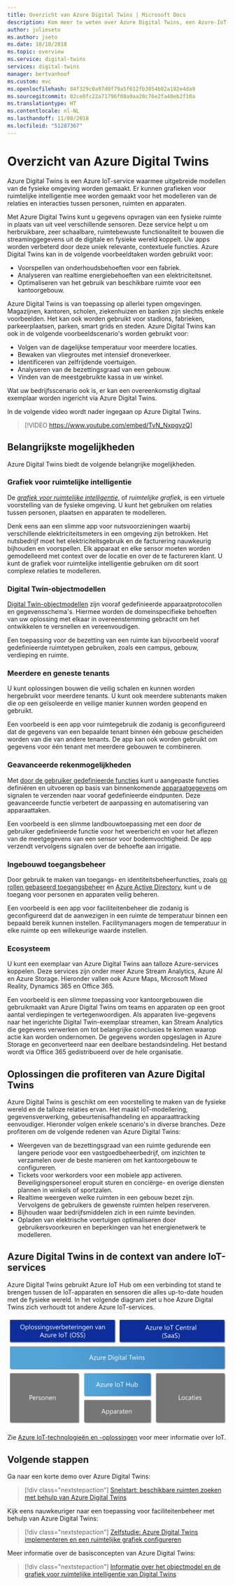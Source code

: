 ```yaml
---
title: Overzicht van Azure Digital Twins | Microsoft Docs
description: Kom meer te weten over Azure Digital Twins, een Azure-IoT-oplossing voor ruimtelijke intelligentie.
author: julieseto
ms.author: jseto
ms.date: 10/10/2018
ms.topic: overview
ms.service: digital-twins
services: digital-twins
manager: bertvanhoof
ms.custom: mvc
ms.openlocfilehash: 84f329c0a97d0f79a5f612fb3054b82a182e4da9
ms.sourcegitcommit: 02ce0fc22a71796f08a9aa20c76e2fa40eb2f10a
ms.translationtype: HT
ms.contentlocale: nl-NL
ms.lasthandoff: 11/08/2018
ms.locfileid: "51287367"
---
```

# <a name="overview-of-azure-digital-twins"></a>Overzicht van Azure Digital Twins

Azure Digital Twins is een Azure IoT-service waarmee uitgebreide modellen van de fysieke omgeving worden gemaakt. Er kunnen grafieken voor ruimtelijke intelligentie mee worden gemaakt voor het modelleren van de relaties en interacties tussen personen, ruimten en apparaten.

Met Azure Digital Twins kunt u gegevens opvragen van een fysieke ruimte in plaats van uit veel verschillende sensoren. Deze service helpt u om herbruikbare, zeer schaalbare, ruimtebewuste functionaliteit te bouwen die streaminggegevens uit de digitale en fysieke wereld koppelt. Uw apps worden verbeterd door deze uniek relevante, contextuele functies. Azure Digital Twins kan in de volgende voorbeeldtaken worden gebruikt voor:

- Voorspellen van onderhoudsbehoeften voor een fabriek.
- Analyseren van realtime energiebehoeften van een elektriciteitsnet.
- Optimaliseren van het gebruik van beschikbare ruimte voor een kantoorgebouw.

Azure Digital Twins is van toepassing op allerlei typen omgevingen. Magazijnen, kantoren, scholen, ziekenhuizen en banken zijn slechts enkele voorbeelden. Het kan ook worden gebruikt voor stadions, fabrieken, parkeerplaatsen, parken, smart grids en steden. Azure Digital Twins kan ook in de volgende voorbeeldscenario's worden gebruikt voor:
 
- Volgen van de dagelijkse temperatuur voor meerdere locaties. 
- Bewaken van vliegroutes met intensief droneverkeer.
- Identificeren van zelfrijdende voertuigen. 
- Analyseren van de bezettingsgraad van een gebouw. 
- Vinden van de meestgebruikte kassa in uw winkel. 

Wat uw bedrijfsscenario ook is, er kan een overeenkomstig digitaal exemplaar worden ingericht via Azure Digital Twins.

In de volgende video wordt nader ingegaan op Azure Digital Twins.

> [!VIDEO https://www.youtube.com/embed/TvN_NxpgyzQ]

## <a name="key-capabilities"></a>Belangrijkste mogelijkheden

Azure Digital Twins biedt de volgende belangrijke mogelijkheden.

### <a name="spatial-intelligence-graph"></a>Grafiek voor ruimtelijke intelligentie

De [*grafiek voor ruimtelijke intelligentie*](./concepts-objectmodel-spatialgraph.md), of *ruimtelijke grafiek*, is een virtuele voorstelling van de fysieke omgeving. U kunt het gebruiken om relaties tussen personen, plaatsen en apparaten te modelleren.

Denk eens aan een slimme app voor nutsvoorzieningen waarbij verschillende elektriciteitsmeters in een omgeving zijn betrokken. Het nutsbedrijf moet het elektriciteitsgebruik en de facturering nauwkeurig bijhouden en voorspellen. Elk apparaat en elke sensor moeten worden gemodelleerd met context over de locatie en over de te factureren klant. U kunt de grafiek voor ruimtelijke intelligentie gebruiken om dit soort complexe relaties te modelleren.

### <a name="digital-twin-object-models"></a>Digital Twin-objectmodellen

[Digital Twin-objectmodellen](./concepts-objectmodel-spatialgraph.md) zijn vooraf gedefinieerde apparaatprotocollen en gegevensschema's. Hiermee worden de domeinspecifieke behoeften van uw oplossing met elkaar in overeenstemming gebracht om het ontwikkelen te versnellen en vereenvoudigen.

Een toepassing voor de bezetting van een ruimte kan bijvoorbeeld vooraf gedefinieerde ruimtetypen gebruiken, zoals een campus, gebouw, verdieping en ruimte.

### <a name="multiple-and-nested-tenants"></a>Meerdere en geneste tenants

U kunt oplossingen bouwen die veilig schalen en kunnen worden hergebruikt voor meerdere tenants. U kunt ook meerdere subtenants maken die op een geïsoleerde en veilige manier kunnen worden geopend en gebruikt.

Een voorbeeld is een app voor ruimtegebruik die zodanig is geconfigureerd dat de gegevens van een bepaalde tenant binnen één gebouw gescheiden worden van die van andere tenants. De app kan ook worden gebruikt om gegevens voor één tenant met meerdere gebouwen te combineren.

### <a name="advanced-compute-capabilities"></a>Geavanceerde rekenmogelijkheden

Met [door de gebruiker gedefinieerde functies](./concepts-user-defined-functions.md) kunt u aangepaste functies definiëren en uitvoeren op basis van binnenkomende [apparaatgegevens](./concepts-device-ingress.md) om signalen te verzenden naar vooraf gedefinieerde eindpunten. Deze geavanceerde functie verbetert de aanpassing en automatisering van apparaattaken.

Een voorbeeld is een slimme landbouwtoepassing met een door de gebruiker gedefinieerde functie voor het weerbericht en voor het aflezen van de meetgegevens van een sensor voor bodemvochtigheid. De app verzendt vervolgens signalen over de behoefte aan irrigatie.

### <a name="built-in-access-control"></a>Ingebouwd toegangsbeheer

Door gebruik te maken van toegangs- en identiteitsbeheerfuncties, zoals [op rollen gebaseerd toegangsbeheer](./security-role-based-access-control.md) en [Azure Active Directory](./security-authenticating-apis.md), kunt u de toegang voor personen en apparaten veilig beheren.

Een voorbeeld is een app voor faciliteitenbeheer die zodanig is geconfigureerd dat de aanwezigen in een ruimte de temperatuur binnen een bepaald bereik kunnen instellen. Facilitymanagers mogen de temperatuur in elke ruimte op een willekeurige waarde instellen.

### <a name="ecosystem"></a>Ecosysteem

U kunt een exemplaar van Azure Digital Twins aan talloze Azure-services koppelen. Deze services zijn onder meer Azure Stream Analytics, Azure AI en Azure Storage. Hieronder vallen ook Azure Maps, Microsoft Mixed Reality, Dynamics 365 en Office 365.

Een voorbeeld is een slimme toepassing voor kantoorgebouwen die gebruikmaakt van Azure Digital Twins om teams en apparaten op een groot aantal verdiepingen te vertegenwoordigen. Als apparaten live-gegevens naar het ingerichte Digital Twin-exemplaar streamen, kan Stream Analytics die gegevens verwerken om tot belangrijke conclusies te komen waarop actie kan worden ondernomen. De gegevens worden opgeslagen in Azure Storage en geconverteerd naar een deelbare bestandsindeling. Het bestand wordt via Office 365 gedistribueerd over de hele organisatie.

## <a name="solutions-that-benefit-from-azure-digital-twins"></a>Oplossingen die profiteren van Azure Digital Twins

Azure Digital Twins is geschikt om een voorstelling te maken van de fysieke wereld en de talloze relaties ervan. Het maakt IoT-modellering, gegevensverwerking, gebeurtenisafhandeling en apparaattracking eenvoudiger. Hieronder volgen enkele scenario's in diverse branches. Deze profiteren om de volgende redenen van Azure Digital Twins:

* Weergeven van de bezettingsgraad van een ruimte gedurende een langere periode voor een vastgoedbeheerbedrijf, om inzichten te verzamelen over de beste manieren om het kantoorgebouw te configureren.
* Tickets voor werkorders voor een mobiele app activeren. Beveiligingspersoneel eropuit sturen en conciërge- en overige diensten plannen in winkels of sportzalen.
* Realtime weergeven welke ruimten in een gebouw bezet zijn. Vervolgens de gebruikers de gewenste ruimten helpen reserveren.
* Bijhouden waar bedrijfsmiddelen zich in een ruimte bevinden.
* Opladen van elektrische voertuigen optimaliseren door gebruikersvoorkeuren en beperkingen van het energienetwerk te modelleren.

## <a name="azure-digital-twins-in-the-context-of-other-iot-services"></a>Azure Digital Twins in de context van andere IoT-services

Azure Digital Twins gebruikt Azure IoT Hub om een verbinding tot stand te brengen tussen de IoT-apparaten en sensoren die alles up-to-date houden met de fysieke wereld. In het volgende diagram ziet u hoe Azure Digital Twins zich verhoudt tot andere Azure IoT-services.

![Azure Digital Twins is een service die is gebouwd op Azure IoT Hub](./media/overview/azure-digital-twins-in-iot-ecosystem.png)

Zie [Azure IoT-technologieën en -oplossingen](https://docs.microsoft.com/azure/iot-fundamentals/iot-services-and-technologies) voor meer informatie over IoT.

## <a name="next-steps"></a>Volgende stappen

Ga naar een korte demo over Azure Digital Twins:

> [!div class="nextstepaction"]
> [Snelstart: beschikbare ruimten zoeken met behulp van Azure Digital Twins](./quickstart-view-occupancy-dotnet.md)

Kijk eens nauwkeuriger naar een toepassing voor faciliteitenbeheer met behulp van Azure Digital Twins:

> [!div class="nextstepaction"]
> [Zelfstudie: Azure Digital Twins implementeren en een ruimtelijke grafiek configureren](./tutorial-facilities-setup.md)

Meer informatie over de basisconcepten van Azure Digital Twins:

> [!div class="nextstepaction"]
> [Informatie over het objectmodel en de grafiek voor ruimtelijke intelligentie van Digital Twins](./concepts-objectmodel-spatialgraph.md)
